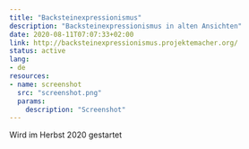 ```yaml
---
title: "Backsteinexpressionismus"
description: "Backsteinexpressionismus in alten Ansichten"
date: 2020-08-11T07:07:33+02:00
link: http://backsteinexpressionismus.projektemacher.org/
status: active
lang:
- de
resources:
- name: screenshot
  src: "screenshot.png"
  params:
    description: "Screenshot"
---
```

Wird im Herbst 2020 gestartet
